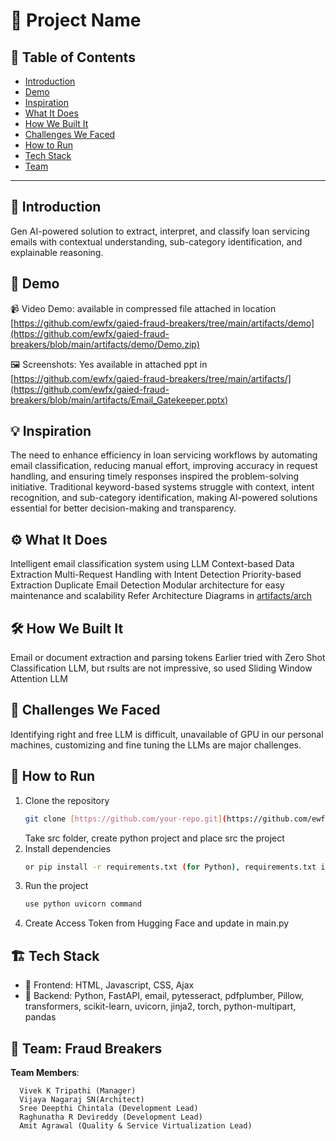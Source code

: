 # 🚀 Project Name

## 📌 Table of Contents
- [Introduction](#introduction)
- [Demo](#demo)
- [Inspiration](#inspiration)
- [What It Does](#what-it-does)
- [How We Built It](#how-we-built-it)
- [Challenges We Faced](#challenges-we-faced)
- [How to Run](#how-to-run)
- [Tech Stack](#tech-stack)
- [Team](#team)

---

## 🎯 Introduction
Gen AI-powered solution to extract, interpret, and classify loan servicing emails with contextual understanding, sub-category identification, and explainable reasoning.

## 🎥 Demo
📹 Video Demo: available in compressed file attached in location [https://github.com/ewfx/gaied-fraud-breakers/tree/main/artifacts/demo](https://github.com/ewfx/gaied-fraud-breakers/blob/main/artifacts/demo/Demo.zip)

🖼️ Screenshots: Yes available in attached ppt in [https://github.com/ewfx/gaied-fraud-breakers/tree/main/artifacts/](https://github.com/ewfx/gaied-fraud-breakers/blob/main/artifacts/Email_Gatekeeper.pptx)


## 💡 Inspiration
The need to enhance efficiency in loan servicing workflows by automating email classification, reducing manual effort, improving accuracy in request handling, and ensuring timely responses inspired the problem-solving initiative. Traditional keyword-based systems struggle with context, intent recognition, and sub-category identification, making AI-powered solutions essential for better decision-making and transparency.

## ⚙️ What It Does
Intelligent email classification system using LLM
Context-based Data Extraction
Multi-Request Handling with Intent Detection
Priority-based Extraction
Duplicate Email Detection
Modular architecture for easy maintenance and scalability
Refer Architecture Diagrams in [artifacts/arch](https://github.com/ewfx/gaied-fraud-breakers/blob/main/artifacts/arch/HAckathon_Proposed_Architecture.jpg)

## 🛠️ How We Built It
Email or document extraction and parsing tokens
Earlier tried with Zero Shot Classification LLM, but rsults are not impressive, so used Sliding Window Attention LLM

## 🚧 Challenges We Faced
Identifying right and free LLM is difficult, unavailable of GPU in our personal machines, customizing and fine tuning the LLMs are major challenges. 

## 🏃 How to Run
1. Clone the repository  
   ```sh
   git clone [https://github.com/your-repo.git](https://github.com/ewfx/gaied-fraud-breakers/tree/main/code/src)
   ```
   Take src folder, create python project and place src the project
2. Install dependencies  
   ```sh
   or pip install -r requirements.txt (for Python), requirements.txt is available in [https://github.com/ewfx/gaied-fraud-breakers/tree/main](https://github.com/ewfx/gaied-fraud-breakers/blob/main/requirements.txt)
   ```
3. Run the project  
   ```sh
   use python uvicorn command
   ```
4. Create Access Token from Hugging Face and update in main.py

## 🏗️ Tech Stack
- 🔹 Frontend: HTML, Javascript, CSS, Ajax
- 🔹 Backend: Python, FastAPI, email, pytesseract, pdfplumber, Pillow, transformers, scikit-learn, uvicorn, jinja2, torch, python-multipart, pandas

## 👥 Team: **Fraud Breakers**
**Team Members**:
      
      Vivek K Tripathi (Manager)
      Vijaya Nagaraj SN(Architect)
      Sree Deepthi Chintala (Development Lead)
      Raghunatha R Devireddy (Development Lead)
      Amit Agrawal (Quality & Service Virtualization Lead)


